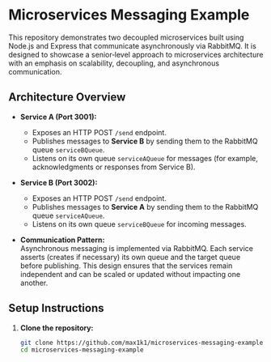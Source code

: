# Microservices Messaging Example

This repository demonstrates two decoupled microservices built using Node.js and Express that communicate asynchronously via RabbitMQ. It is designed to showcase a senior‑level approach to microservices architecture with an emphasis on scalability, decoupling, and asynchronous communication.

## Architecture Overview

- **Service A (Port 3001):**
    - Exposes an HTTP POST `/send` endpoint.
    - Publishes messages to **Service B** by sending them to the RabbitMQ queue `serviceBQueue`.
    - Listens on its own queue `serviceAQueue` for messages (for example, acknowledgments or responses from Service B).

- **Service B (Port 3002):**
    - Exposes an HTTP POST `/send` endpoint.
    - Publishes messages to **Service A** by sending them to the RabbitMQ queue `serviceAQueue`.
    - Listens on its own queue `serviceBQueue` for incoming messages.

- **Communication Pattern:**  
  Asynchronous messaging is implemented via RabbitMQ. Each service asserts (creates if necessary) its own queue and the target queue before publishing. This design ensures that the services remain independent and can be scaled or updated without impacting one another.

## Setup Instructions

1. **Clone the repository:**
   ```bash
   git clone https://github.com/max1k1/microservices-messaging-example.git
   cd microservices-messaging-example
